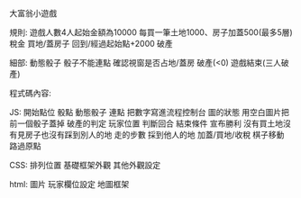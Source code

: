 大富翁小遊戲

規則:
遊戲人數4人起始金額為10000
每買一筆土地1000、房子加蓋500(最多5層)
稅金
買地/蓋房子
回到/經過起始點+2000
破產

細部:
動態骰子
骰子不能連點
確認視窗是否占地/蓋房
破產(<0)
遊戲結束(三人破產)

程式碼內容:

JS:
開始點位
骰點
動態骰子
連點
把數字寫進流程控制台
圖的狀態
用空白圖片把前一個骰子蓋掉
破產的判定
玩家位置
判斷回合
結束條件
宣布勝利
沒有買土地沒有見房子也沒有踩到別人的地
走的步數
採到他人的地
加蓋/買地/收稅
棋子移動
路過原點

CSS:
排列位置
基礎框架外觀
其他外觀設定


html:
圖片
玩家欄位設定
地圖框架
